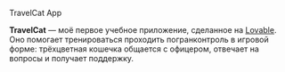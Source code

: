 TravelCat App

**TravelCat** — моё первое учебное приложение, сделанное на [Lovable](https://lovable.dev).
Оно помогает тренироваться проходить погранконтроль в игровой форме:
трёхцветная кошечка общается с офицером, отвечает на вопросы и получает поддержку.

